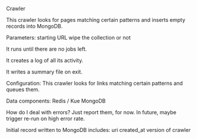 Crawler

This crawler looks for pages matching certain patterns and inserts empty records into MongoDB.

Parameters:
  starting URL
  wipe the collection or not

It runs until there are no jobs left.

It creates a log of all its activity.

It writes a summary file on exit.

Configuration:
  This crawler looks for links matching certain patterns and queues them.

Data components:
  Redis / Kue
  MongoDB

How do I deal with errors?   Just report them, for now.
In future, maybe trigger re-run on high error rate.

Initial record written to MongoDB includes:
  uri
  created_at
  version of crawler
